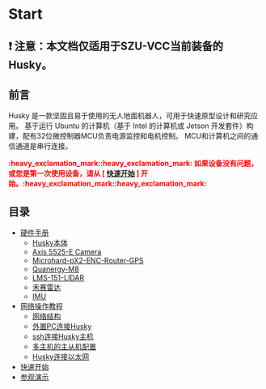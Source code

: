 # Start

## :heavy_exclamation_mark: **注意：本文档仅适用于SZU-VCC当前装备的Husky。**

## 前言
Husky 是一款坚固且易于使用的无人地面机器人，可用于快速原型设计和研究应用。
基于运行 Ubuntu 的计算机（基于 Intel 的计算机或 Jetson 开发套件）构建，配有32位微控制器MCU负责电源监控和电机控制。
MCU和计算机之间的通信通道是串行连接。


<p>
  <strong style="color:#ff0000;">  
  :heavy_exclamation_mark::heavy_exclamation_mark:
  如果设备没有问题，或您是第一次使用设备，请从 [ <a href="快速开始.md">快速开始</a> ] 开始。:heavy_exclamation_mark::heavy_exclamation_mark:
  </strong>
</p>

## 目录
- [硬件手册](硬件手册.md)
    - [Husky本体](Husky本体.md)
    - [Axis 5525-E Camera](Axis-5525-E-Camera.md)
    - [Microhard-pX2-ENC-Router-GPS](Microhard-pX2-ENC-Router-GPS.md)
    - [Quanergy-M8](Quanergy-M8.md)
    - [LMS-151-LIDAR](LMS-151-LIDAR.md)
    - [禾赛雷达](禾赛雷达.md)
    - [IMU](IMU.md)
- [网络操作教程](网络操作教程.md)
    - [网络结构](网络结构.md)
    - [外置PC连接Husky](外置PC连接Husky.md)
    - [ssh连接Husky主机](ssh连接Husky主机.md)
    - [多主机的主从机配置](多主机的主从机配置.md)
    - [Husky连接以太网](Husky连接以太网.md)
- [快速开始](快速开始.md)
- [参观演示](参观演示.md)


